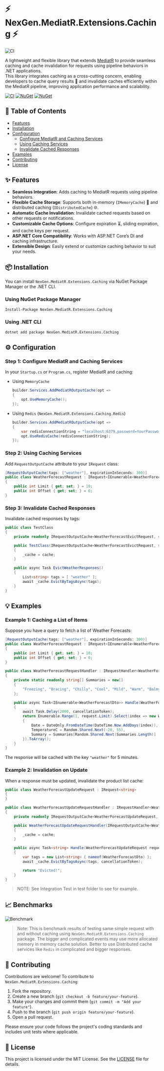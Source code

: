 ﻿# ⚡ NexGen.MediatR.Extensions.Caching ⚡

![CI](https://raw.githubusercontent.com/MatinGhanbari/NexGen.MediatR.Extensions.Caching/main/assets/images/logo.png)

A lightweight and flexible library that extends [MediatR](https://github.com/jbogard/MediatR) to provide seamless caching and cache invalidation for requests using pipeline behaviors in .NET applications.  
This library integrates caching as a cross-cutting concern, enabling developers to cache query results 🚀 and invalidate caches efficiently within the MediatR pipeline, improving application performance and scalability.

[![CI](https://github.com/MatinGhanbari/NexGen.MediatR.Extensions.Caching/actions/workflows/ci.yml/badge.svg)](https://github.com/MatinGhanbari/NexGen.MediatR.Extensions.Caching/actions/workflows/ci.yml)
[![NuGet](https://img.shields.io/nuget/dt/NexGen.MediatR.Extensions.Caching.svg)](https://www.nuget.org/packages/NexGen.MediatR.Extensions.Caching)
[![NuGet](https://img.shields.io/nuget/vpre/NexGen.MediatR.Extensions.Caching.svg)](https://www.nuget.org/packages/NexGen.MediatR.Extensions.Caching)

## 📑 Table of Contents

- [Features](#-features)
- [Installation](#-installation)
- [Configuration](#%EF%B8%8F-configuration)
  - [Configure MediatR and Caching Services](#step-1-configure-mediatr-and-caching-services)
  - [Using Caching Services](#step-2-using-caching-services)
  - [Invalidate Cached Responses](#step-3-invalidate-cached-responses)
- [Examples](#-examples)
- [Contributing](#-contributing)
- [License](#-license)

## ✨ Features

- **Seamless Integration**: Adds caching to MediatR requests using pipeline behaviors.
- **Flexible Cache Storage**: Supports both in-memory (`IMemoryCache`) 💾 and distributed caching (`IDistributedCache`) 🌐.
- **Automatic Cache Invalidation**: Invalidate cached requests based on other requests or notifications.
- **Customizable Cache Options**: Configure expiration ⏳, sliding expiration, and cache keys per request.
- **ASP.NET Core Compatibility**: Works with ASP.NET Core’s DI and caching infrastructure.
- **Extensible Design**: Easily extend or customize caching behavior to suit your needs.

## 📦 Installation

You can install `NexGen.MediatR.Extensions.Caching` via NuGet Package Manager or the .NET CLI.

### Using NuGet Package Manager

```bash
Install-Package NexGen.MediatR.Extensions.Caching
```

### Using .NET CLI

```bash
dotnet add package NexGen.MediatR.Extensions.Caching
```

## ⚙️ Configuration

### Step 1: Configure MediatR and Caching Services

In your `Startup.cs` or `Program.cs`, register MediatR and caching:

- Using `MemoryCache`

  ```csharp
  builder.Services.AddMediatROutputCache(opt =>
  {
      opt.UseMemoryCache();
  });
  ```

- Using `Redis` (`NexGen.MediatR.Extensions.Caching.Redis`)

  ```csharp
  builder.Services.AddMediatROutputCache(opt =>
  {
      var redisConnectionString = "localhost:6379,password=YourPassword";
      opt.UseRedisCache(redisConnectionString);
  });
  ```

### Step 2: Using Caching Services

Add `RequestOutputCache` attribute to your `IRequest` class:

```csharp
[RequestOutputCache(tags: ["weather"], expirationInSeconds: 300)]
public class WeatherForecastRequest : IRequest<IEnumerable<WeatherForecastDto>>
{
    public int Limit { get; set; } = 10;
    public int Offset { get; set; } = 0;
}
```

### Step 3: Invalidate Cached Responses

Invalidate cached responses by tags:

```csharp
public class TestClass
{
    private readonly IRequestOutputCache<WeatherForecastEvictRequest, string> _cache;

    public TestClass(IRequestOutputCache<WeatherForecastEvictRequest, string> cache)
    {
        _cache = cache;
    }

    public async Task EvictWeatherResponses()
    {
        List<string> tags = [ "weather" ];
        await _cache.EvictByTagsAsync(tags);
    }
}
```

## 💡 Examples

### Example 1: Caching a List of Items

Suppose you have a query to fetch a list of Weather Forecasts:

```csharp
[RequestOutputCache(tags: ["weather"], expirationInSeconds: 300)]
public class WeatherForecastRequest : IRequest<IEnumerable<WeatherForecastDto>>
{
    public int Limit { get; set; } = 10;
    public int Offset { get; set; } = 0;
}

public class WeatherForecastRequestHandler : IRequestHandler<WeatherForecastRequest, IEnumerable<WeatherForecastDto>>
{
    private static readonly string[] Summaries = new[]
    {
        "Freezing", "Bracing", "Chilly", "Cool", "Mild", "Warm", "Balmy", "Hot", "Sweltering", "Scorching"
    };

    public async Task<IEnumerable<WeatherForecastDto>> Handle(WeatherForecastRequest request, CancellationToken cancellationToken)
    {
        await Task.Delay(2000, cancellationToken);
        return Enumerable.Range(1, request.Limit).Select(index => new WeatherForecastDto
        {
            Date = DateOnly.FromDateTime(DateTime.Now.AddDays(index)),
            TemperatureC = Random.Shared.Next(-20, 55),
            Summary = Summaries[Random.Shared.Next(Summaries.Length)]
        }).ToArray();
    }
}
```

The response will be cached with the key `"weather"` for 5 minutes.

### Example 2: Invalidation on Update

When a response must be updated, invalidate the product list cache:

```csharp
public class WeatherForecastUpdateRequest : IRequest<string>
{
}

public class WeatherForecastUpdateRequestHandler : IRequestHandler<WeatherForecastUpdateRequest, string>
{
    private readonly IRequestOutputCache<WeatherForecastUpdateRequest, string> _cache;

    public WeatherForecastUpdateRequestHandler(IRequestOutputCache<WeatherForecastUpdateRequest, string> cache)
    {
        _cache = cache;
    }

    public async Task<string> Handle(WeatherForecastUpdateRequest request, CancellationToken cancellationToken)
    {
        var tags = new List<string> { nameof(WeatherForecastDto) };
        await _cache.EvictByTagsAsync(tags, cancellationToken);

        return "Evicted!";
    }
}
```

> NOTE: See Integration Test in test folder to see for example.

## 📈 Benchmarks

![Benchmark](https://raw.githubusercontent.com/MatinGhanbari/NexGen.MediatR.Extensions.Caching/main/assets/images/benchmark.png)

> Note: This is benchmark results of testing same simple request with and without caching using `NexGen.MediatR.Extensions.Caching` package.
> The bigger and complicated events may use more allocated memory in memory cache solution.
> Better to use Distributed cache services like `Redis` in complicated and bigger responses.

## 🤝 Contributing

Contributions are welcome! To contribute to `NexGen.MediatR.Extensions.Caching`:

1. Fork the repository.
2. Create a new branch (`git checkout -b feature/your-feature`).
3. Make your changes and commit them (`git commit -m "Add your feature"`).
4. Push to the branch (`git push origin feature/your-feature`).
5. Open a pull request.

Please ensure your code follows the project's coding standards and includes unit tests where applicable.

## 📃 License

This project is licensed under the MIT License. See the [LICENSE](LICENSE) file for details.
